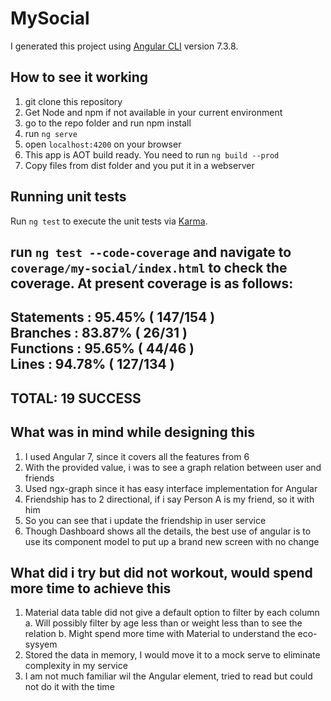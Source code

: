 # MySocial

I generated this project using [Angular CLI](https://github.com/angular/angular-cli) version 7.3.8.

## How to see it working
1. git clone this repository
2. Get Node and npm if not available in your current environment
3. go to the repo folder and run npm install
4. run `ng serve`
5. open `localhost:4200` on your browser
6. This app is AOT build ready. You need to run `ng build --prod`
7. Copy files from dist folder and you put it in a webserver

## Running unit tests

Run `ng test` to execute the unit tests via [Karma](https://karma-runner.github.io).

run `ng test --code-coverage` and navigate to `coverage/my-social/index.html` to check the coverage.
At present coverage is as follows:
------------------------------------
Statements   : 95.45% ( 147/154 ) <br>
Branches     : 83.87% ( 26/31 )<br>
Functions    : 95.65% ( 44/46 )<br>
Lines        : 94.78% ( 127/134 )
------------------------------------
 TOTAL: 19 SUCCESS
------------------------------------

## What was in mind while designing this
1. I used Angular 7, since it covers all the features from 6
2. With the provided value, i was to see a graph relation between user and friends
3. Used ngx-graph since it has easy interface implementation for Angular
4. Friendship has to 2 directional, if i say Person A is my friend, so it with him
5. So you can see that i update the friendship in user service
6. Though Dashboard shows all the details, the best use of angular is to use its component model to put up a brand new screen with no change


## What did i try but did not workout, would spend more time to achieve this

1. Material data table did not give a default option to filter by each column
  a. Will possibly filter by age less than or weight less than to see the relation
  b. Might spend more time with Material to understand the eco-sysyem
2. Stored the data in memory, I would move it to a mock serve to eliminate complexity in my service
3. I am not much familiar wil the Angular element, tried to read but could not do it with the time



